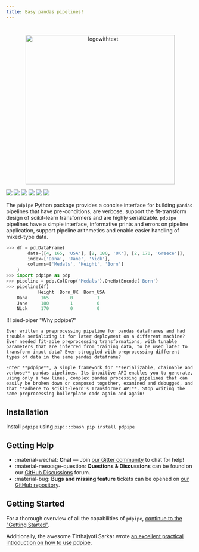```yaml
---
title: Easy pandas pipelines!
---
```


# 

<p align="center">
    <img src="https://pdpipe.readthedocs.io/en/latest/images/pdpipe_row.png" alt="logowithtext" width="400px" style="display: block; margin-left: auto; margin-right: auto"/>
</p>

[![](https://img.shields.io/pypi/v/pdpipe.svg)](https://pypi.org/project/pdpipe)
[![](https://pepy.tech/badge/pdpipe)](https://pepy.tech/project/pdpipe)
[![](https://github.com/pdpipe/pdpipe/actions/workflows/test.yml/badge.svg)](https://github.com/pdpipe/pdpipe/actions/workflows/test.yml)
[![](https://codecov.io/github/pdpipe/pdpipe/coverage.svg?branch=master)](https://codecov.io/github/pdpipe/pdpipe?branch=master)
[![](https://www.codefactor.io/repository/github/pdpipe/pdpipe/badge?style=plastic)](https://www.codefactor.io/repository/github/pdpipe/pdpipe)
[![](https://img.shields.io/badge/License-MIT-ff69b4.svg)](https://pypi.python.org/pypi/pdpipe)

<!-- [![](https://img.shields.io/pypi/pyversions/pdpipe.svg)](https://pypi.org/project/pdpipe) -->

The `pdpipe` Python package provides a concise interface for building `pandas`
pipelines that have pre-conditions, are verbose, support the fit-transform
design of scikit-learn transformers and are highly serializable. `pdpipe`
pipelines have a simple interface, informative prints and errors on pipeline
application, support pipeline arithmetics and enable easier handling of
mixed-type data.

```py
>>> df = pd.DataFrame(
        data=[[4, 165, 'USA'], [2, 180, 'UK'], [2, 170, 'Greece']],
        index=['Dana', 'Jane', 'Nick'],
        columns=['Medals', 'Height', 'Born']
    )
>>> import pdpipe as pdp
>>> pipeline = pdp.ColDrop('Medals').OneHotEncode('Born')
>>> pipeline(df)
            Height  Born_UK  Born_USA
    Dana     165        0         1
    Jane     180        1         0
    Nick     170        0         0
```

!!! pied-piper "Why pdpipe?"

```
Ever written a preprocessing pipeline for pandas dataframes and had trouble serializing it for later deployment on a different machine? Ever needed fit-able preprocessing transformations, with tunable parameters that are inferred from training data, to be used later to transform input data? Ever struggled with preprocessing different types of data in the same pandas dataframe?

Enter **pdpipe**, a simple framework for **serializable, chainable and verbose** pandas pipelines. Its intuitive API enables you to generate, using only a few lines, complex pandas processing pipelines that can easily be broken down or composed together, examined and debugged, and that **adhere to scikit-learn's Transformer API**. Stop writing the same preprocessing boilerplate code again and again!
```

## Installation

Install `pdpipe` using `pip`: `:::bash pip install pdpipe`

## Getting Help

- :material-wechat: **Chat** — Join [our Gitter community](https://gitter.im/pdpipe/community) to chat for help!
- :material-message-question: **Questions & Discussions** can be found on our [GitHub Discussions](https://github.com/pdpipe/pdpipe/discussions) forum.
- :material-bug: **Bugs and missing feature** tickets can be opened on [our GitHub repository](https://github.com/pdpipe/pdpipe/issues).

## Getting Started

For a thorough overview of all the capabilities of `pdpipe`, [continue to the "Getting Started"](https://pdpipe.readthedocs.io/en/latest/starting/install/).

<!-- You can also [head over to our Tutorials section](https://pdpipe.readthedocs.io/en/latest/tutorials/). -->

Additionally, the awesome Tirthajyoti Sarkar wrote [an excellent practical introduction on how to use pdpipe](https://tirthajyoti.github.io/Notebooks/Pandas-pipeline-with-pdpipe).

<!--- COLORS AT https://mycolor.space/?hex=%23D96700&sub=1 -->
